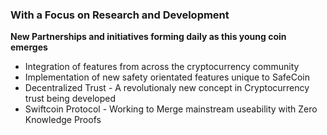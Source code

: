 ### With a Focus on Research and Development
**New Partnerships and initiatives forming daily as this young coin emerges**
- Integration of features from across the cryptocurrency community
- Implementation of new safety orientated features unique to SafeCoin
- Decentralized Trust - A revolutionaly new concept in Cryptocurrency trust being developed
- Swiftcoin Protocol - Working to Merge mainstream useability with Zero Knowledge Proofs
